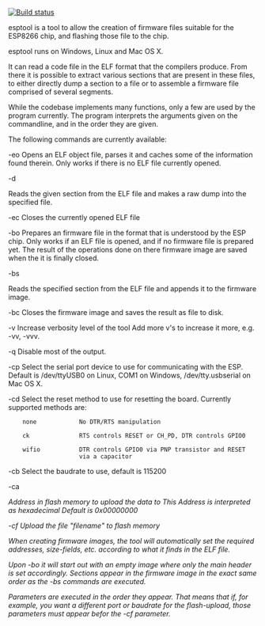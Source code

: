 [![Build status](http://img.shields.io/travis/igrr/esptool-ck.svg)](https://travis-ci.org/igrr/esptool-ck)

esptool is a tool to allow the creation of firmware files suitable 
for the ESP8266 chip, and flashing those file to the chip.

esptool runs on Windows, Linux and Mac OS X.

It can read a code file in the ELF format that the compilers produce.
From there it is possible to extract various sections that are present
in these files, to either directly dump a section to a file or to
assemble a firmware file comprised of several segments.

While the codebase implements many functions, only a few are used
by the program currently. The program interprets the arguments
given on the commandline, and in the order they are given.

The following commands are currently available:

-eo <filename>          Opens an ELF object file, parses it and caches
                        some of the information found therein.
                        Only works if there is no ELF file currently
                        opened.

-d <section> <filename> Reads the given section from the ELF file
                        and makes a raw dump into the specified
                        file.

-ec                     Closes the currently opened ELF file

-bo <filename>          Prepares an firmware file in the format
                        that is understood by the ESP chip.
                        Only works if an ELF file is opened, and
                        if no firmware file is prepared yet.
                        The result of the operations done on there
                        firmware image are saved when the it
                        is finally closed.

-bs <section>           Reads the specified section from the ELF
                        file and appends it to the firmware image.
                        
-bc                     Closes the firmware image and saves the result
                        as file to disk.

-v                      Increase verbosity level of the tool
                        Add more v's to increase it more, e.g.
                        -vv, -vvv.

-q                      Disable most of the output.

-cp <device>            Select the serial port device to use for
                        communicating with the ESP.
                        Default is /dev/ttyUSB0 on Linux, 
                        COM1 on Windows, /dev/tty.usbserial on Mac OS X.

-cd <board>             Select the reset method to use for resetting
                        the board. Currently supported methods are:

        none            No DTR/RTS manipulation

        ck              RTS controls RESET or CH_PD, DTR controls GPIO0

        wifio           DTR controls GPIO0 via PNP transistor and RESET
                        via a capacitor

-cb <baudrate>          Select the baudrate to use, default is 115200

-ca <address>           Address in flash memory to upload the data to
                        This Address is interpreted as hexadecimal
                        Default is 0x00000000

-cf <filename>          Upload the file "filename" to flash memory

When creating firmware images, the tool will automatically set the
required addresses, size-fields, etc. according to what it finds
in the ELF file.

Upon -bo it will start out with an empty image where only
the main header is set accordingly. Sections appear in the
firmware image in the exact same order as the -bs commands
are executed.

Parameters are executed in the order they appear. That means
that if, for example, you want a different port or baudrate
for the flash-upload, those parameters must appear befor
the -cf parameter.
